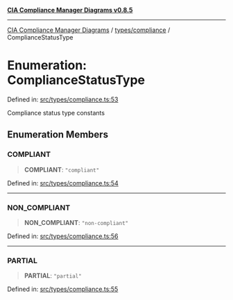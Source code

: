 [**CIA Compliance Manager Diagrams v0.8.5**](../../../README.md)

***

[CIA Compliance Manager Diagrams](../../../modules.md) / [types/compliance](../README.md) / ComplianceStatusType

# Enumeration: ComplianceStatusType

Defined in: [src/types/compliance.ts:53](https://github.com/Hack23/cia-compliance-manager/blob/3ae0301247f765ba03c8c0fe645db4718bb8af76/src/types/compliance.ts#L53)

Compliance status type constants

## Enumeration Members

### COMPLIANT

> **COMPLIANT**: `"compliant"`

Defined in: [src/types/compliance.ts:54](https://github.com/Hack23/cia-compliance-manager/blob/3ae0301247f765ba03c8c0fe645db4718bb8af76/src/types/compliance.ts#L54)

***

### NON\_COMPLIANT

> **NON\_COMPLIANT**: `"non-compliant"`

Defined in: [src/types/compliance.ts:56](https://github.com/Hack23/cia-compliance-manager/blob/3ae0301247f765ba03c8c0fe645db4718bb8af76/src/types/compliance.ts#L56)

***

### PARTIAL

> **PARTIAL**: `"partial"`

Defined in: [src/types/compliance.ts:55](https://github.com/Hack23/cia-compliance-manager/blob/3ae0301247f765ba03c8c0fe645db4718bb8af76/src/types/compliance.ts#L55)

